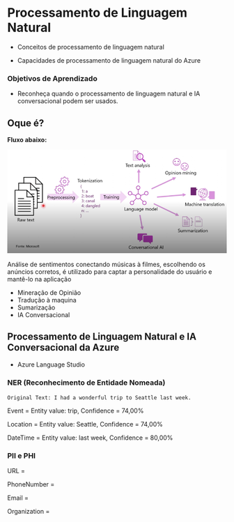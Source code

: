 # Processamento de Linguagem Natural

- Conceitos de processamento de linguagem natural

- Capacidades de processamento de linguagem natural do Azure

### Objetivos de Aprendizado

- Reconheça quando o processamento de linguagem natural e IA conversacional podem ser usados.

## Oque é?

**Fluxo abaixo:**

![alt text](image-1.png)

Análise de sentimentos conectando músicas à filmes, escolhendo os anúncios corretos, é utilizado para captar a personalidade do usuário e mantê-lo na aplicação

- Mineração de Opinião
- Tradução à maquina
- Sumarização
- IA Conversacional

## Processamento de Linguagem Natural e IA Conversacional da Azure

- Azure Language Studio

### NER (Reconhecimento de Entidade Nomeada)

    Original Text: I had a wonderful trip to Seattle last week.

Event = Entity value: trip, Confidence = 74,00%

Location = Entity value: Seattle, Confidence = 74,00%

DateTime = Entity value: last week, Confidence = 80,00%

### PII e PHI

URL = 

PhoneNumber =  

Email = 

Organization =